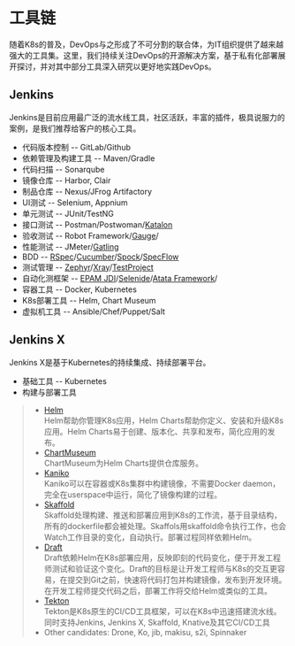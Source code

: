 # 工具链
随着K8s的普及，DevOps与之形成了不可分割的联合体，为IT组织提供了越来越强大的工具集。这里，我们持续关注DevOps的开源解决方案，基于私有化部署展开探讨，并对其中部分工具深入研究以更好地实践DevOps。
## Jenkins
Jenkins是目前应用最广泛的流水线工具，社区活跃，丰富的插件，极具说服力的案例，是我们推荐给客户的核心工具。
* 代码版本控制 -- GitLab/Github
* 依赖管理及构建工具 -- Maven/Gradle
* 代码扫描 -- Sonarqube
* 镜像仓库 -- Harbor, Clair
* 制品仓库 -- Nexus/JFrog Artifactory
* UI测试 -- Selenium, Appnium
* 单元测试 -- JUnit/TestNG
* 接口测试 -- Postman/Postwoman/[Katalon](https://www.katalon.com)
* 验收测试 -- Robot Framework/[Gauge](https://gauge.org)/
* 性能测试 -- JMeter/[Gatling](https://gatling.io/)
* BDD -- [RSpec](https://rspec.info)/[Cucumber](https://cucumber.io)/[Spock](http://spockframework.org)/[SpecFlow](https://specflow.org/)
* 测试管理 -- [Zephyr](https://marketplace.atlassian.com/apps/1014681/zephyr-for-jira-test-management?hosting=cloud&tab=overview)/[Xray](https://marketplace.atlassian.com/apps/1211769/xray-test-management-for-jira?hosting=cloud&tab=overview)/[TestProject]()
* 自动化测框架 -- [EPAM JDI](https://jdi.epam.com/)/[Selenide](https://selenide.org/)/[Atata Framework](https://atata.io/)/
* 容器工具 -- Docker, Kubernetes
* K8s部署工具 -- Helm, Chart Museum
* 虚拟机工具 -- Ansible/Chef/Puppet/Salt
## Jenkins X
Jenkins X是基于Kubernetes的持续集成、持续部署平台。
* 基础工具 -- Kubernetes
* 构建与部署工具
> - [Helm](https://helm.sh)  
> Helm帮助你管理K8s应用，Helm Charts帮助你定义、安装和升级K8s应用。Helm Charts易于创建、版本化、共享和发布，简化应用的发布。
> - [ChartMuseum](https://chartmuseum.com/)  
> ChartMuseum为Helm Charts提供仓库服务。
> - [Kaniko](https://github.com/GoogleContainerTools∂∂/kaniko)  
> Kaniko可以在容器或K8s集群中构建镜像，不需要Docker daemon，完全在userspace中运行，简化了镜像构建的过程。
> - [Skaffold](https://skaffold.dev)  
> Skaffold处理构建、推送和部署应用到K8s的工作流，基于目录结构，所有的dockerfile都会被处理。Skaffols用skaffold命令执行工作，也会Watch工作目录的变化，自动执行。部署过程同样依赖Helm。
> - [Draft](https://draft.sh)  
> Draft依赖Helm在K8s部署应用，反映即刻的代码变化，便于开发工程师测试和验证这个变化。Draft的目标是让开发工程师与K8s的交互更容易，在提交到Git之前，快速将代码打包并构建镜像，发布到开发环境。在开发工程师提交代码之后，部署工作将交给Helm或类似的工具。
> - [Tekton](https://tekton.dev/)  
> Tekton是K8s原生的CI/CD工具框架，可以在K8s中迅速搭建流水线。同时支持Jenkins, Jenkins X, Skaffold, Knative及其它CI/CD工具
> - Other candidates: Drone, Ko, jib, makisu, s2i, Spinnaker
## 